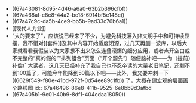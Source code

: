 - ((67a43081-8d95-4d46-a6a0-63b2b396cfbf))
- ((67a468af-c8c8-44a2-bc18-6914bf5e148c))
- ((67a47c9c-da5b-4ce9-bb5b-9ad33c76b6a1))
- [[现代人力业]]
- “大的要来了”，应该说已经来了不少，为避免科技落入非文明手中和可持续显摆，我不惜对[[套件]]及其中内容开始适度闭源，过几天再删一波库，以后大家就看看我假装以为大家想不出来怎么连叠滚爆的细分应用，或者点开空白或不完整的“真的假的”“排列组合”页面（“开个题先”）随便脑补吧——为（提前）补偿广大读者，这几天已经补充了我自己也不忍卒读的大量老旧笔记，还剩不到100篇了，可能今年能降到50篇以下吧——此外，我又要冲刺一下 ((6629f549-f80e-41bd-972f-0d54ee89c1fb)) 了，大概在偏宏观的层面画个路线图
  id:: 67a46496-86e8-411b-9525-6e8bb9d3afbd
- ((67a405b1-9c01-40b9-8df1-404cdaa18050))